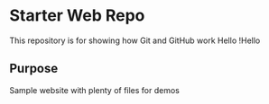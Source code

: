 # Starter Web Repo

This repository is for showing how Git and GitHub work
Hello !Hello

## Purpose

Sample website with plenty of files for demos